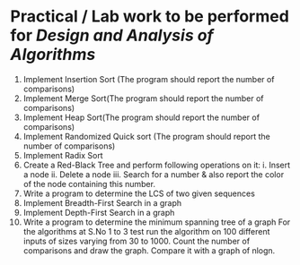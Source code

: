 # Practical / Lab work to be performed for <b><i>Design and Analysis of Algorithms </i></b>

1. Implement Insertion Sort (The program should report the number of comparisons)
2. Implement Merge Sort(The program should report the number of comparisons)
3. Implement Heap Sort(The program should report the number of comparisons)
4. Implement Randomized Quick sort (The program should report the number of
   comparisons)
5. Implement Radix Sort
6. Create a Red-Black Tree and perform following operations on it:
   i. Insert a node
   ii. Delete a node
   iii. Search for a number & also report the color of the node containing this number.
7. Write a program to determine the LCS of two given sequences
8. Implement Breadth-First Search in a graph
9. Implement Depth-First Search in a graph
10. Write a program to determine the minimum spanning tree of a graph
    For the algorithms at S.No 1 to 3 test run the algorithm on 100 different inputs of sizes
    varying from 30 to 1000. Count the number of comparisons and draw the graph. Compare
    it with a graph of nlogn.
